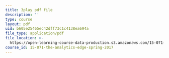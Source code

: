 ```yaml
---
title: 3play pdf file
description: ''
type: course
layout: pdf
uid: b605e25465ec42dff73c1c4138ea694a
file_type: application/pdf
file_location: >-
  https://open-learning-course-data-production.s3.amazonaws.com/15-071-the-analytics-edge-spring-2017/b605e25465ec42dff73c1c4138ea694a_1i5TDkri78Y.pdf
course_id: 15-071-the-analytics-edge-spring-2017
---
```

